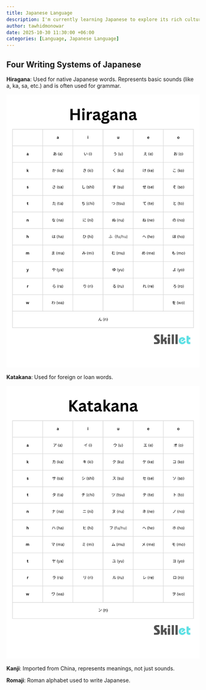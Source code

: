 ```yaml
---
title: Japanese Language
description: I'm currently learning Japanese to explore its rich culture and language structure.
author: tawhidmonowar
date: 2025-10-30 11:30:00 +06:00
categories: [Language, Japanese Language]
---
```


## Four Writing Systems of Japanese

**Hiragana**: Used for native Japanese words. Represents basic sounds (like a, ka, sa, etc.) and is often used for grammar.
  
![hiragana](/assets/img/posts/hiragana.jpg)

**Katakana**: Used for foreign or loan words.

![katakana](/assets/img/posts/katakana.jpg)

**Kanji**: Imported from China, represents meanings, not just sounds.

**Romaji**: Roman alphabet used to write Japanese.



  

